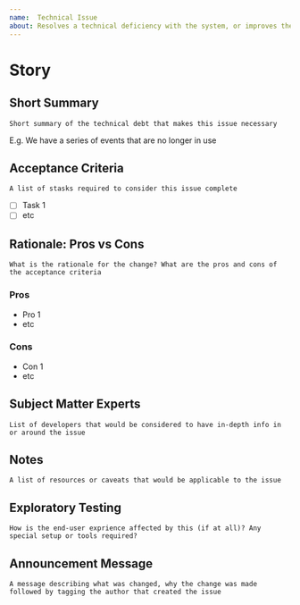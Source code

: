 ```yaml
---
name:  Technical Issue
about: Resolves a technical deficiency with the system, or improves the system for engineering in some way
---
```


# Story

## Short Summary
`Short summary of the technical debt that makes this issue necessary`

E.g. We have a series of events that are no longer in use

## Acceptance Criteria
`A list of stasks required to consider this issue complete`

- [ ] Task 1
- [ ] etc

## Rationale: Pros vs Cons
`What is the rationale for the change? What are the pros and cons of the acceptance criteria`

### Pros
* Pro 1
* etc

### Cons
* Con 1
* etc

## Subject Matter Experts
`List of developers that would be considered to have in-depth info in or around the issue`

## Notes
`A list of resources or caveats that would be applicable to the issue`

## Exploratory Testing
`How is the end-user exprience affected by this (if at all)? Any special setup or tools required?`

## Announcement Message
`A message describing what was changed, why the change was made followed by tagging the author that created the issue`
